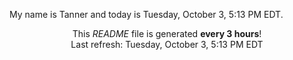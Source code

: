 My name is Tanner and today is Tuesday, October 3, 5:13 PM EDT.

<p align="center">This <i>README</i> file is generated <b>every 3 hours</b>!</br>Last refresh: Tuesday, October 3, 5:13 PM EDT<br /></p>
